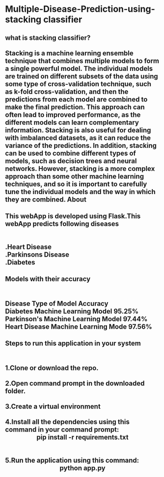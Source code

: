 # Multiple-Disease-Prediction-using-stacking classifier
what is stacking classifier?<br><br>
Stacking is a machine learning ensemble technique that combines multiple models to form a single powerful model. The individual models are trained on different subsets of the data using some type of cross-validation technique, such as k-fold cross-validation, and then the predictions from each model are combined to make the final prediction. This approach can often lead to improved performance, as the different models can learn complementary information. Stacking is also useful for dealing with imbalanced datasets, as it can reduce the variance of the predictions. In addition, stacking can be used to combine different types of models, such as decision trees and neural networks. However, stacking is a more complex approach than some other machine learning techniques, and so it is important to carefully tune the individual models and the way in which they are combined.
About
------------------------------------------------------------------------------
This webApp is developed using Flask.This webApp predicts following diseases<br><br>
<br>.Heart Disease
<br>.Parkinsons Disease
<br>.Diabetes
-----------------------------------------------------------------------------
Models with their accuracy
------------------------------------------------------------------------------
<br>Disease  	          Type of Model	       Accuracy
<br>Diabetes	      Machine Learning Model	  95.25%
<br>Parkinson's     Machine Learning Model	  97.44%
<br>Heart Disease	  Machine Learning Mode     97.56%
------------------------------------------------------------------------------
Steps to run this application in your system
------------------------------------------------------------------------------
<br>1.Clone or download the repo.<br>
<br>2.Open command prompt in the downloaded folder.<br>
<br>3.Create a virtual environment<br>
<br>4.Install all the dependencies using this command in your command prompt:
        <br><center>pip install -r requirements.txt</center><br>
<br>5.Run the application using this command:
          <br><center> python app.py</center>
------------------------------------------------------------------------------
